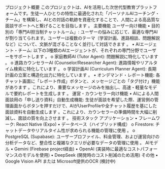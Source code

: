 プロジェクト概要
このプロジェクトは、AIを活用した次世代型教育プラットフォームです。生徒一人ひとりの特性に最適化された「パーソナルAIコーチング・チーム」を構築し、AIとの対話の軌跡を資産化することで、人間による高品質な面談サポートへと繋げることを目指します 。
主要機能
ユーザー向け機能
•	目的別の「専門AI担当制チャットルーム」: ユーザーの悩みに応じて、最適な専門AIが割り当てられます。ユーザーは複数のテーマ（学習計画、進路相談、問題解説など）について、文脈が混ざることなく並行して対話できます 。
•	AIエージェント・チーム: 以下の3種類のAIエージェントが、それぞれの専門分野でユーザーをサポートします 。
o	家庭教師AI (Tutor Agent): 問題解説に特化しています 。
o	進路カウンセラーAI (Counselor/Researcher Agent): 進路情報やリアルタイム検索に特化しています 。
o	学習計画AI (Curriculum Planner Agent): 長期計画の立案と構造化出力に特化しています 。
•	オンデマンド・レポート機能: 各チャット画面に「レポート作成」ボタンと、メッセージごとの「タグ付け」機能があります 。これにより、重要なメッセージのみを抽出し、高速・軽量なモデルで要約レポートを生成します 。
運営・カウンセラー向け機能
•	AIによる人間面談用の「申し送り資料」自動生成機能: 生徒が面談を希望した際、運営側の管理画面からボタンを押すだけで、AIがUserProfileや全チャット履歴を基にした面談資料を自動生成します 。これにより、カウンセラーの準備時間を大幅に削減し、面談の質を向上させます 。
技術スタック
アプリケーション
•	フレームワーク: React Native (Expo)
•	データベース（ハイブリッド構成）
o	Firestore: チャットデータやリアルタイム性が求められる機能の管理に使用 。
o	PostgreSQL (Supabase): ユーザープロファイル、料金管理、および運営向けの分析データなど、整合性と複雑なクエリが必要なデータの管理に使用 。
AIモデル
•	Gemini (Firebase project経由) 
•	OpenAI (実装時に最適なコストパフォーマンスのモデルを使用) 
•	DeepSeek (開発時のコスト削減のため活用) 
その他
•	Google Vision API または Microsoft提供のOCR (検討中) 

